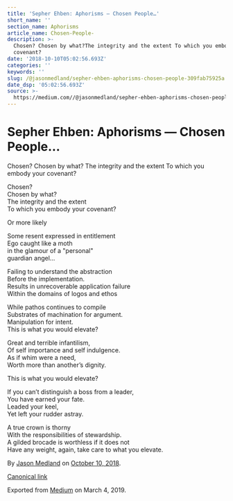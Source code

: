 ```yaml
---
title: 'Sepher Ehben: Aphorisms — Chosen People…'
short_name: ''
section_name: Aphorisms
article_name: Chosen-People-
description: >-
  Chosen? Chosen by what?The integrity and the extent To which you embody your
  covenant?
date: '2018-10-10T05:02:56.693Z'
categories: ''
keywords: ''
slug: /@jasonmedland/sepher-ehben-aphorisms-chosen-people-309fab75925a
date_dsp: '05:02:56.693Z'
source: >-
  https://medium.com//@jasonmedland/sepher-ehben-aphorisms-chosen-people-309fab75925a
---
```


# Sepher Ehben: Aphorisms — Chosen People…

Chosen? Chosen by what? The integrity and the extent To which you embody your covenant?

Chosen?   
Chosen by what?  
The integrity and the extent   
To which you embody your covenant?

Or more likely

Some resent expressed in entitlement  
Ego caught like a moth  
in the glamour of a "personal"  
guardian angel…

Failing to understand the abstraction  
Before the implementation.  
Results in unrecoverable application failure  
Within the domains of logos and ethos

While pathos continues to compile  
Substrates of machination for argument.  
Manipulation for intent.  
This is what you would elevate?

Great and terrible infantilism,  
Of self importance and self indulgence.  
As if whim were a need,  
Worth more than another’s dignity.

This is what you would elevate?

If you can’t distinguish a boss from a leader,  
You have earned your fate.   
Leaded your keel,  
Yet left your rudder astray.

A true crown is thorny  
With the responsibilities of stewardship.  
A gilded brocade is worthless if it does not   
Have any weight, again, take care to what you elevate.

By [Jason Medland](https://medium.com/@jasonmedland) on [October 10, 2018](https://medium.com/p/309fab75925a).

[Canonical link](https://medium.com/@jasonmedland/sepher-ehben-aphorisms-chosen-people-309fab75925a)

Exported from [Medium](https://medium.com) on March 4, 2019.